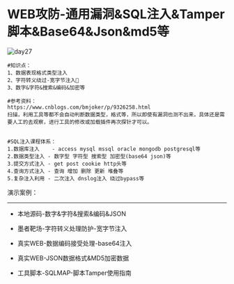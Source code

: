 # WEB攻防-通用漏洞&SQL注入&Tamper脚本&Base64&Json&md5等

![day27](/Users/yangluchao/Documents/GitHub/security/image/day27.png)

```
#知识点：
1、数据表现格式类型注入
2、字符转义绕过-宽字节注入
3、数字&字符&搜索&编码&加密等

#参考资料：
https://www.cnblogs.com/bmjoker/p/9326258.html
扫描，利用工具等都不会自动判断数据类型，格式等，所以即使有漏洞也测不出来，具体还是需要人工的去观察，进行工具的修改或加载插件再次探针才可以。


#SQL注入课程体系：
1.数据库注入    - access mysql mssql oracle mongodb postgresql等
2.数据类型注入 - 数字型 字符型 搜索型 加密型(base64 json)等
3.提交方式注入 - get post cookie http头等 
4.查询方式注入 - 查询 增加 删除 更新 堆叠等
5.复杂注入利用 - 二次注入 dnslog注入 绕过bypass等

```

演示案例：

------

-   本地源码-数字&字符&搜索&编码&JSON

-   墨者靶场-字符转义处理防护-宽字节注入

-   真实WEB-数据编码接受处理-base64注入

-   真实WEB-JSON数据格式&MD5加密数据

-   工具脚本-SQLMAP-脚本Tamper使用指南

    
